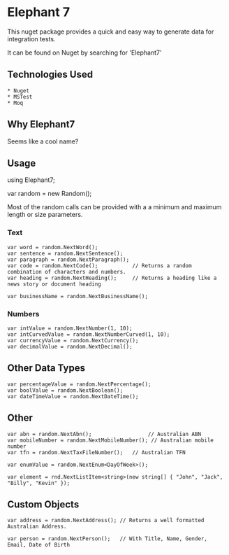 
# Elephant 7

This nuget package provides a quick and easy way to generate data for integration tests.

It can be found on Nuget by searching for 'Elephant7'

## Technologies Used
	* Nuget
	* MSTest
	* Moq

## Why Elephant7
Seems like a cool name?

## Usage
using Elephant7;

var random = new Random();

Most of the random calls can be provided with a a minimum and maximum length or size parameters.

### Text 
    var word = random.NextWord();
    var sentence = random.NextSentence();
    var paragraph = random.NextParagraph();
    var code = random.NextCode();           // Returns a random combination of characters and numbers.
    var heading = random.NextHeading();     // Returns a heading like a news story or document heading

    var businessName = random.NextBusinessName();

### Numbers
    var intValue = random.NextNumber(1, 10);
    var intCurvedValue = random.NextNumberCurved(1, 10);
    var currencyValue = random.NextCurrency();
    var decimalValue = random.NextDecimal();

##  Other Data Types
    var percentageValue = random.NextPercentage();
    var boolValue = random.NextBoolean();
    var dateTimeValue = random.NextDateTime();
    
## Other
    var abn = random.NextAbn();                  // Australian ABN
    var mobileNumber = random.NextMobileNumber(); // Australian mobile number
    var tfn = random.NextTaxFileNumber();   // Australian TFN
    
    var enumValue = random.NextEnum<DayOfWeek>();

    var element = rnd.NextListItem<string>(new string[] { "John", "Jack", "Billy", "Kevin" });

## Custom Objects
    var address = random.NextAddress(); // Returns a well formatted Australian Address.

    var person = random.NextPerson();   // With Title, Name, Gender, Email, Date of Birth
